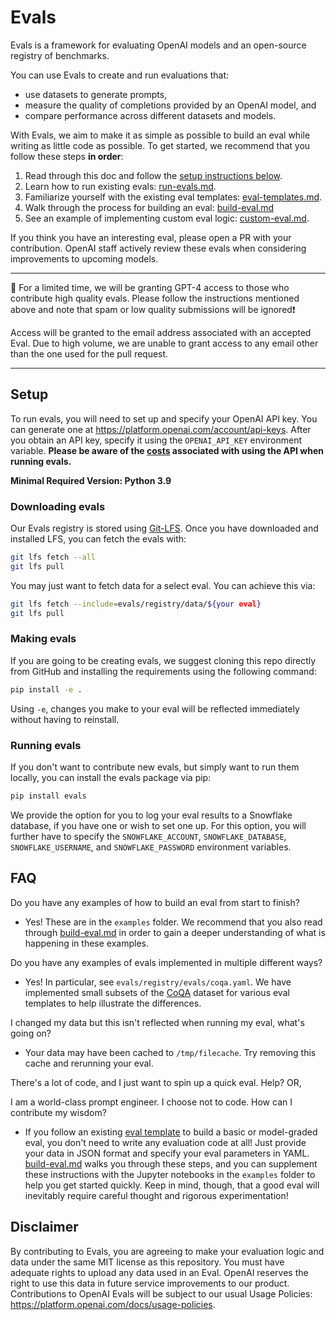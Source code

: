 # Evals

Evals is a framework for evaluating OpenAI models and an open-source registry of benchmarks.

You can use Evals to create and run evaluations that:
- use datasets to generate prompts,
- measure the quality of completions provided by an OpenAI model, and
- compare performance across different datasets and models.

With Evals, we aim to make it as simple as possible to build an eval while writing as little code as possible. To get started, we recommend that you follow these steps **in order**:
1. Read through this doc and follow the [setup instructions below](README.md#Setup).
2. Learn how to run existing evals: [run-evals.md](docs/run-evals.md).
3. Familiarize yourself with the existing eval templates: [eval-templates.md](docs/eval-templates.md).
4. Walk through the process for building an eval: [build-eval.md](docs/build-eval.md)
5. See an example of implementing custom eval logic: [custom-eval.md](docs/custom-eval.md).

If you think you have an interesting eval, please open a PR with your contribution. OpenAI staff actively review these evals when considering improvements to upcoming models.

____________________
🚨 For a limited time, we will be granting GPT-4 access to those who contribute high quality evals. Please follow the instructions mentioned above and note that spam or low quality submissions will be ignored❗️

Access will be granted to the email address associated with an accepted Eval. Due to high volume, we are unable to grant access to any email other than the one used for the pull request.
____________________

## Setup

To run evals, you will need to set up and specify your OpenAI API key. You can generate one at <https://platform.openai.com/account/api-keys>. After you obtain an API key, specify it using the `OPENAI_API_KEY` environment variable. **Please be aware of the [costs](https://openai.com/pricing) associated with using the API when running evals.**

**Minimal Required Version: Python 3.9**

### Downloading evals

Our Evals registry is stored using [Git-LFS](https://git-lfs.com/). Once you have downloaded and installed LFS, you can fetch the evals with:
```sh
git lfs fetch --all
git lfs pull
```

You may just want to fetch data for a select eval. You can achieve this via:
```sh
git lfs fetch --include=evals/registry/data/${your eval}
git lfs pull
```

### Making evals

If you are going to be creating evals, we suggest cloning this repo directly from GitHub and installing the requirements using the following command:

```sh
pip install -e .
```

Using `-e`, changes you make to your eval will be reflected immediately without having to reinstall.

### Running evals

If you don't want to contribute new evals, but simply want to run them locally, you can install the evals package via pip:

```sh
pip install evals
```

We provide the option for you to log your eval results to a Snowflake database, if you have one or wish to set one up. For this option, you will further have to specify the `SNOWFLAKE_ACCOUNT`, `SNOWFLAKE_DATABASE`, `SNOWFLAKE_USERNAME`, and `SNOWFLAKE_PASSWORD` environment variables.

## FAQ

Do you have any examples of how to build an eval from start to finish?

- Yes! These are in the `examples` folder. We recommend that you also read through [build-eval.md](docs/build-eval.md) in order to gain a deeper understanding of what is happening in these examples.

Do you have any examples of evals implemented in multiple different ways?

- Yes! In particular, see `evals/registry/evals/coqa.yaml`. We have implemented small subsets of the [CoQA](https://stanfordnlp.github.io/coqa/) dataset for various eval templates to help illustrate the differences.

I changed my data but this isn't reflected when running my eval, what's going on?

- Your data may have been cached to `/tmp/filecache`. Try removing this cache and rerunning your eval.

There's a lot of code, and I just want to spin up a quick eval. Help? OR,

I am a world-class prompt engineer. I choose not to code. How can I contribute my wisdom?

- If you follow an existing [eval template](docs/eval-templates.md) to build a basic or model-graded eval, you don't need to write any evaluation code at all! Just provide your data in JSON format and specify your eval parameters in YAML. [build-eval.md](docs/build-eval.md) walks you through these steps, and you can supplement these instructions with the Jupyter notebooks in the `examples` folder to help you get started quickly. Keep in mind, though, that a good eval will inevitably require careful thought and rigorous experimentation!

## Disclaimer

By contributing to Evals, you are agreeing to make your evaluation logic and data under the same MIT license as this repository. You must have adequate rights to upload any data used in an Eval. OpenAI reserves the right to use this data in future service improvements to our product. Contributions to OpenAI Evals will be subject to our usual Usage Policies: https://platform.openai.com/docs/usage-policies.
